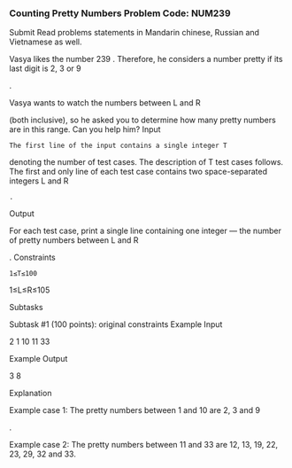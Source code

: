 ### Counting Pretty Numbers Problem Code: NUM239
Submit
Read problems statements in Mandarin chinese, Russian and Vietnamese as well.

Vasya likes the number 239
. Therefore, he considers a number pretty if its last digit is 2, 3 or 9

.

Vasya wants to watch the numbers between L
and R

(both inclusive), so he asked you to determine how many pretty numbers are in this range. Can you help him?
Input

    The first line of the input contains a single integer T

denoting the number of test cases. The description of T
test cases follows.
The first and only line of each test case contains two space-separated integers L
and R

    .

Output

For each test case, print a single line containing one integer — the number of pretty numbers between L
and R

.
Constraints

    1≤T≤100

1≤L≤R≤105

Subtasks

Subtask #1 (100 points): original constraints
Example Input

2
1 10
11 33

Example Output

3
8

Explanation

Example case 1: The pretty numbers between 1
and 10 are 2, 3 and 9

.

Example case 2: The pretty numbers between 11
and 33 are 12, 13, 19, 22, 23, 29, 32 and 33.